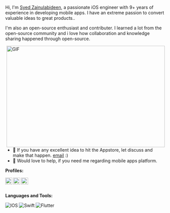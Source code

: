 Hi, I'm [Syed Zainulabideen](http://syedzainulabideen.github.io), a passionate iOS engineer with 9+ years of experience in developing mobile apps. I have an extreme passion to convert valuable ideas to great products..

I'm also an open-source enthusiast and contributer. I learned a lot from the open-source community and i love how collaboration and knowledge sharing happened through open-source.


  <img align="right" alt="GIF" src="https://images.pexels.com/photos/326518/pexels-photo-326518.jpeg?auto=compress&cs=tinysrgb&dpr=2&h=320&w=500" width="500" height="320" />
  
- 💼 If you have any excellent idea to hit the Appstore, let discuss and make that happen. [email](mailto:syed_zainulabideen@yahoo.com) :) <br />
- 💬 Would love to help, if you need me regarding mobile apps platform.

**Profiles:**

<a href="https://www.instagram.com/s_zainulabideen/">
  <img align="left" alt="Instagram Profile" width="22px" src="https://raw.githubusercontent.com/hussainweb/hussainweb/main/icons/instagram.png" />
</a>
<a href="https://twitter.com/s_zainulabideen">
  <img align="left" alt="Twitter Profile" width="22px" src="https://raw.githubusercontent.com/peterthehan/peterthehan/master/assets/twitter.svg" />
</a>
<a href="https://www.linkedin.com/in/syedzainulabideen/">
  <img align="left" alt="Linkedin Profile" width="22px" src="https://raw.githubusercontent.com/peterthehan/peterthehan/master/assets/linkedin.svg" />
</a><br /><br />



**Languages and Tools:** 

![IOS](https://img.shields.io/badge/iOS-000000?style=for-the-badge&logo=ios&logoColor=white)
![Swift](https://img.shields.io/badge/swift-F54A2A?style=for-the-badge&logo=swift&logoColor=white)
![Flutter](https://img.shields.io/badge/Flutter-%2302569B.svg?style=for-the-badge&logo=Flutter&logoColor=white)
